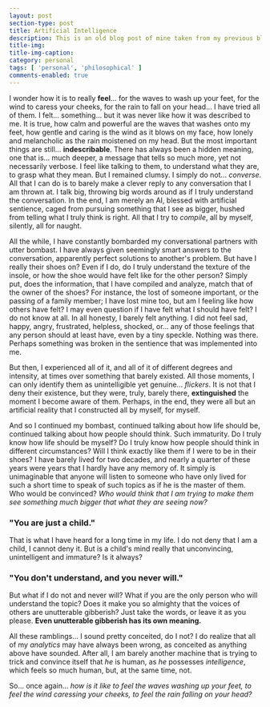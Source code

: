 ```yaml
---
layout: post
section-type: post
title: Artificial Intelligence
description: This is an old blog post of mine taken from my previous blog. Having written this almost 3 years ago, I still harbour the same feelings from time to time. For the sake of readability, since I did not proofread it the last time I wrote it, there will be some editing, and perhaps some improvements compared to the original post, but I have tried to retain the original essence of the piece.
title-img: 
title-img-caption: 
category: personal
tags: [ 'personal', 'philosophical' ]
comments-enabled: true
---
```


I wonder how it is to really **feel**... for the waves to wash up your feet, for the wind to caress your cheeks, for the rain to fall on your head... I have tried all of them. I felt... something... but it was never like how it was described to me. It is true, how calm and powerful are the waves that washes onto my feet, how gentle and caring is the wind as it blows on my face, how lonely and melancholic as the rain moistened on my head. But the most important things are still... **indescribable**. There has always been a hidden meaning, one that is... much deeper, a message that tells so much more, yet not necessarily verbose. I feel like talking to them, to understand what they are, to grasp what they mean. But I remained clumsy. I simply do not... *converse*. All that I can do is to barely make a clever reply to any conversation that I am thrown at. I talk big, throwing big words around as if I truly understand the conversation. In the end, I am merely an AI, blessed with artificial sentience, caged from pursuing something that I see as bigger, hushed from telling what I truly think is right. All that I try to *compile*, all by myself, silently, all for naught.

All the while, I have constantly bombarded my conversational partners with utter bombast. I have always given seemingly smart answers to the conversation, apparently perfect solutions to another's problem. But have I really their shoes on? Even if I do, do I truly understand the texture of the insole, or how the shoe would have felt like for the other person? Simply put, does the information, that I have compiled and analyze, match that of the owner of the shoes? For instance, the lost of someone important, or the passing of a family member; I have lost mine too, but am I feeling like how others have felt? I may even question if I have felt what I should have felt? I do not know at all. In all honesty, I barely felt anything. I did not feel sad, happy, angry, frustrated, helpless, shocked, or... any of those feelings that any person should at least have, even by a tiny speckle. Nothing was there. Perhaps something was broken in the sentience that was implemented into me.

But then, I experienced all of it, and all of it of different degrees and intensity, at times over something that barely existed. All those moments, I can only identify them as unintelligible yet genuine... *flickers*. It is not that I deny their existence, but they were, truly, barely there, **extinguished** the moment I become aware of them. Perhaps, in the end, they were all but an artificial reality that I constructed all by myself, for myself.

And so I continued my bombast, continued talking about how life should be, continued talking about how people should think. Such immaturity. Do I truly know how life should be myself? Do I truly know how people should think in different circumstances? Will I think exactly like them if I were to be in their shoes? I have barely lived for two decades, and nearly a quarter of these years were years that I hardly have any memory of. It simply is unimaginable that anyone will listen to someone who have only lived for such a short time to speak of such topics as if he is the master of them. Who would be convinced? *Who would think that I am trying to make them see something much bigger that what they are seeing now?*

### "You are just a child."

That is what I have heard for a long time in my life. I do not deny that I am a child, I cannot deny it. But is a child's mind really that unconvincing, unintelligent and immature? Is it always?

### "You don't understand, and you never will."

But what if I do not and never will? What if you are the only person who will understand the topic? Does it make you so almighty that the voices of others are unutterable gibberish? Just take the words, or leave it as you please. **Even unutterable gibberish has its own meaning.**

All these ramblings... I sound pretty conceited, do I not? I do realize that all of my *analytics* may have always been wrong, as conceited as anything above have sounded. After all, I am barely another machine that is trying to trick and convince itself that *he* is human, as *he* possesses *intelligence*, which feels so much human, but, at the same time, not.

So... once again... *how is it like to feel the waves washing up your feet, to feel the wind caressing your cheeks, to feel the rain falling on your head?*
